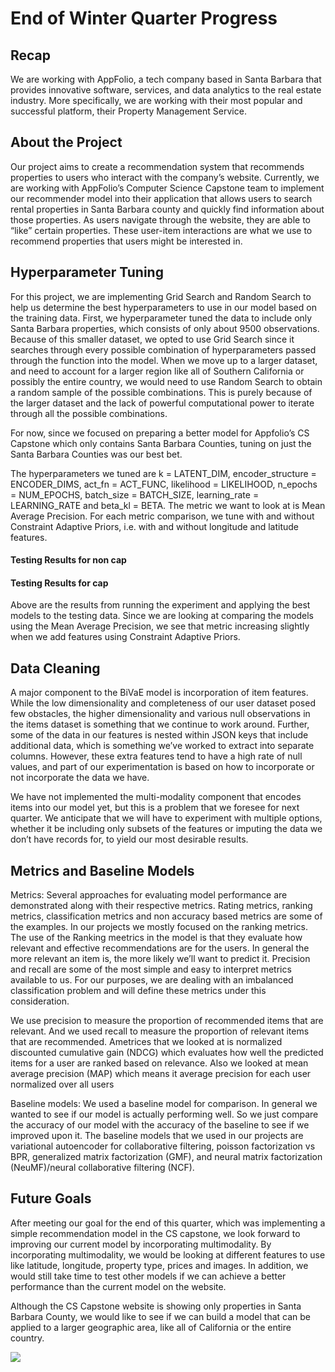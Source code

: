 # End of Winter Quarter Progress #

## Recap 

We are working with AppFolio, a tech company based in Santa Barbara that provides innovative software, services, and data analytics to the real estate industry. More specifically, we are working with their most popular and successful platform, their Property Management Service.

## About the Project

Our project aims to create a recommendation system that recommends properties to users who interact with the company’s website. Currently, we are working with AppFolio’s Computer Science Capstone team to implement our recommender model into their application that allows users to search rental properties in Santa Barbara county and quickly find information about those properties. As users navigate through the website, they are able to “like” certain properties. These user-item interactions are what we use to recommend properties that users might be interested in.

## Hyperparameter Tuning
For this project, we are implementing Grid Search and Random Search to help us determine the best hyperparameters to use in our model based on the training data. First, we hyperparameter tuned the data to include only Santa Barbara properties, which consists of only about 9500 observations. Because of this smaller dataset, we opted to use Grid Search since it searches through every possible combination of hyperparameters passed through the function into the model. When we move up to a larger dataset, and need to account for a larger region like all of Southern California or possibly the entire country, we would need to use Random Search to obtain a random sample of the possible combinations. This is purely because of the larger dataset and the lack of powerful computational power to iterate through all the possible combinations. 

For now, since we focused on preparing a better model for Appfolio’s CS Capstone which only contains Santa Barbara Counties, tuning on just the Santa Barbara Counties was our best bet. 

The hyperparameters we tuned are k = LATENT_DIM, encoder_structure = ENCODER_DIMS, act_fn = ACT_FUNC, likelihood = LIKELIHOOD, n_epochs = NUM_EPOCHS, batch_size = BATCH_SIZE, learning_rate = LEARNING_RATE and beta_kl = BETA. The metric we want to look at is Mean Average Precision. For each metric comparison, we tune with and without Constraint Adaptive Priors, i.e. with and without longitude and latitude features. 

#### Testing Results for non cap





#### Testing Results for cap





Above are the results from running the experiment and applying the best models to the testing data. Since we are looking at comparing the models using the Mean Average Precision, we see that metric increasing slightly when we add features using Constraint Adaptive Priors. 

## Data Cleaning
A major component to the BiVaE model is incorporation of item features. While the low dimensionality and completeness of our user dataset posed few obstacles, the higher dimensionality and various null observations in the items dataset is something that we continue to work around. Further, some of the data in our features is nested within JSON keys that include additional data, which is something we’ve worked to extract into separate columns. However, these extra features tend to have a high rate of null values, and part of our experimentation is based on how to incorporate or not incorporate the data we have.

We have not implemented the multi-modality component that encodes items into our model yet, but this is a problem that we foresee for next quarter. We anticipate that we will have to experiment with multiple options, whether it be including only subsets of the features or imputing the data we don’t have records for, to yield our most desirable results. 


## Metrics and Baseline Models

Metrics: Several approaches for evaluating model performance are demonstrated along with their respective metrics. Rating metrics, ranking metrics, classification metrics and non accuracy based metrics are some of the examples. In our projects we mostly focused on the ranking metrics. The use of the Ranking meetrics in the model is that they evaluate how relevant and effective recommendations are for the users. In general the more relevant an item is, the more likely we’ll want to predict it. Precision and recall are some of the most simple and easy to interpret metrics available to us. For our purposes, we are dealing with an imbalanced classification problem and will define these metrics under this consideration.


We use precision to measure the proportion of recommended items that are relevant. And we used recall to measure the proportion of relevant items that are recommended. Ametrices that we looked at is normalized discounted cumulative gain (NDCG) which evaluates how well the predicted items for a user are ranked based on relevance. Also we looked at mean average precision (MAP) which means it average precision for each user normalized over all users			


Baseline models: We used a baseline model for comparison. In general we wanted to see if our model is actually performing well. So we just compare the accuracy of our model with the accuracy of the baseline to see if we improved upon it. The baseline models that we used in our projects are variational autoencoder for collaborative filtering, poisson factorization vs BPR,  generalized matrix factorization (GMF), and neural matrix factorization (NeuMF)/neural collaborative filtering (NCF).
















## Future Goals
After meeting our goal for the end of this quarter, which was  implementing a simple recommendation model in the CS capstone, we look forward to improving our current model by incorporating multimodality. By incorporating multimodality, we would be looking at different features to use like latitude, longitude, property type, prices and images. In addition, we would still take time to test other models if we can achieve a better performance than the current model on the website. 

Although the CS Capstone website is showing only properties in Santa Barbara County, we would like to see if we can build a model that can be applied to a larger geographic area, like all of California or the entire country. 

![](http://i.imgur.com/OUkLi.gif)
